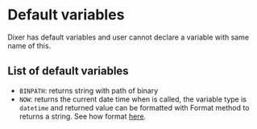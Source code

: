 # Default variables

Dixer has default variables and user cannot declare a variable with same name of this.

## List of default variables

- `BINPATH`: returns string with path of binary
- `NOW`: returns the current date time when is called, the variable type is `datetime` and returned value can be formatted with Format method to returns a string. See how format [here](Time-and-date-formatting.md).
